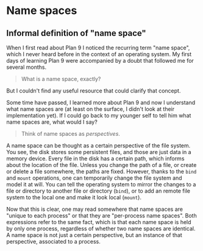 # Name spaces

## Informal definition of "name space"

When I first read about Plan 9 I noticed the recurring term "name space", which I never heard before in the context of an operating system. My first days of learning Plan 9 were accompanied by a doubt that followed me for several months.

> What is a name space, exactly?

But I couldn't find any useful resource that could clarify that concept.

Some time have passed, I learned more about Plan 9 and now I understand what name spaces are (at least on the surface, I didn't look at their implementation yet). If I could go back to my younger self to tell him what name spaces are, what would I say?

> Think of name spaces as *perspectives*.

A name space can be thought as a certain perspective of the file system. You see, the disk stores some persistent files, and those are just data in a memory device. Every file in the disk has a certain path, which informs about the location of the file. Unless you change the path of a file, or create or delete a file somewhere, the paths are fixed. However, thanks to the `bind` and `mount` operations, one can temporarily change the file system and model it at will. You can tell the operating system to mirror the changes to a file or directory to another file or directory (`bind`), or to add an remote file system to the local one and make it look local (`mount`).

Now that this is clear, one may read somewhere that name spaces are "unique to each process" or that they are "per-process name spaces". Both expressions refer to the same fact, which is that each name space is held by only one process, regardless of whether two name spaces are identical. A name space is not just a certain perspective, but an instance of that perspective, associated to a process.
